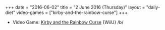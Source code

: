 +++
date = "2016-06-02"
title = "2 June 2016 (Thursday)"
layout = "daily-diet"
video-games = ["kirby-and-the-rainbow-curse"]
+++

<ul>
<li class="entry Video Game">Video Game: <a href="/video-games/kirby-and-the-rainbow-curse">Kirby and the Rainbow Curse</a> {WiiU} /b/</li>
</ul>